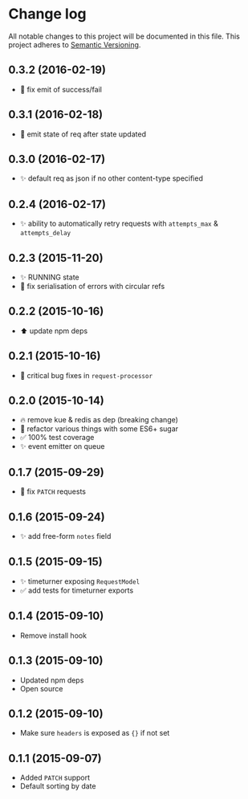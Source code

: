 # Change log

All notable changes to this project will be documented in this file.
This project adheres to [Semantic Versioning](http://semver.org/).


## 0.3.2 (2016-02-19)

* :art: fix emit of success/fail


## 0.3.1 (2016-02-18)

* :art: emit state of req after state updated


## 0.3.0 (2016-02-17)

* :sparkles: default req as json if no other content-type specified


## 0.2.4 (2016-02-17)

* :sparkles: ability to automatically retry requests with `attempts_max` & `attempts_delay`


## 0.2.3 (2015-11-20)

* :sparkles: RUNNING state
* :bug: fix serialisation of errors with circular refs


## 0.2.2 (2015-10-16)

* :arrow_up: update npm deps


## 0.2.1 (2015-10-16)

* :bug: critical bug fixes in `request-processor`


## 0.2.0 (2015-10-14)

* :fire: remove kue & redis as dep (breaking change)
* :art: refactor various things with some ES6+ sugar
* :white_check_mark: 100% test coverage
* :sparkles: event emitter on queue


## 0.1.7 (2015-09-29)

* :bug: fix `PATCH` requests


## 0.1.6 (2015-09-24)

* :sparkles: add free-form `notes` field


## 0.1.5 (2015-09-15)

* :sparkles: timeturner exposing `RequestModel`
* :white_check_mark: add tests for timeturner exports


## 0.1.4 (2015-09-10)

* Remove install hook


## 0.1.3 (2015-09-10)

* Updated npm deps
* Open source


## 0.1.2 (2015-09-10)

* Make sure `headers` is exposed as `{}` if not set


## 0.1.1 (2015-09-07)

* Added `PATCH` support
* Default sorting by date
